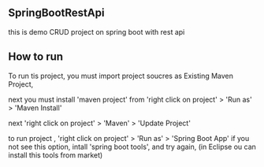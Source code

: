 ## SpringBootRestApi

this is demo CRUD project on spring boot with rest api

## How to run

To run tis project, you must import project soucres as Existing Maven Project,

next you must install 'maven project' from 'right click on project' > 'Run as' > 'Maven Install'

next 'right click on project' > 'Maven' > 'Update Project'

to run project , 'right click on project' > 'Run as' > 'Spring Boot App'
if you not see this option, intall 'spring boot tools', and try again, (in Eclipse ou can install this tools from market)
